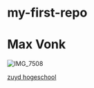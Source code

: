 # my-first-repo
# Max Vonk 

![IMG_7508](https://user-images.githubusercontent.com/70887806/92597029-11c7fa00-f2a7-11ea-9665-7c437ee087e7.jpeg)

[zuyd hogeschool](https://www.zuyd.nl/)
